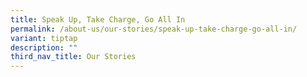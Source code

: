 ```yaml
---
title: Speak Up, Take Charge, Go All In
permalink: /about-us/our-stories/speak-up-take-charge-go-all-in/
variant: tiptap
description: ""
third_nav_title: Our Stories
---
```

